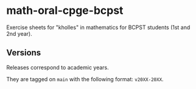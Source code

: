 # math-oral-cpge-bcpst

Exercise sheets for "kholles" in mathematics for BCPST students (1st and 2nd year).

## Versions

Releases correspond to academic years.

They are tagged on `main` with the following format: `v20XX-20XX`.

